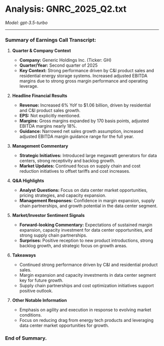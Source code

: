 # Analysis: GNRC_2025_Q2.txt

*Model: gpt-3.5-turbo*

---

### Summary of Earnings Call Transcript:

1. **Quarter & Company Context**
   - **Company:** Generic Holdings Inc. (Ticker: GH)
   - **Quarter/Year:** Second quarter of 2025
   - **Key Context:** Strong performance driven by C&I product sales and residential energy storage systems. Increased adjusted EBITDA margins due to strong gross margin performance and operating leverage.

2. **Headline Financial Results**
   - **Revenue:** Increased 6% YoY to $1.06 billion, driven by residential and C&I product sales growth.
   - **EPS:** Not explicitly mentioned.
   - **Margins:** Gross margins expanded by 170 basis points, adjusted EBITDA margins nearly 18%.
   - **Guidance:** Narrowed net sales growth assumption, increased adjusted EBITDA margin guidance range for the full year.

3. **Management Commentary**
   - **Strategic Initiatives:** Introduced large megawatt generators for data centers, strong receptivity and backlog growth.
   - **Market Updates:** Continued focus on supply chain and cost reduction initiatives to offset tariffs and cost increases.

4. **Q&A Highlights**
   - **Analyst Questions:** Focus on data center market opportunities, pricing strategies, and capacity expansion.
   - **Management Responses:** Confidence in margin expansion, supply chain partnerships, and growth potential in the data center segment.

5. **Market/Investor Sentiment Signals**
   - **Forward-looking Commentary:** Expectations of sustained margin expansion, capacity investment for data center opportunities, and strong supply chain partnerships.
   - **Surprises:** Positive reception to new product introductions, strong backlog growth, and strategic focus on growth areas.

6. **Takeaways**
   - Continued strong performance driven by C&I and residential product sales.
   - Margin expansion and capacity investments in data center segment key for future growth.
   - Supply chain partnerships and cost optimization initiatives support positive outlook.

7. **Other Notable Information**
   - Emphasis on agility and execution in response to evolving market conditions.
   - Focus on reducing drag from energy tech products and leveraging data center market opportunities for growth.

### End of Summary.